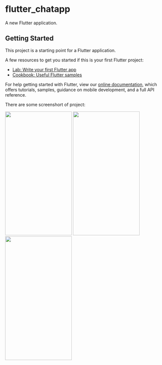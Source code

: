 # flutter_chatapp

A new Flutter application.

## Getting Started

This project is a starting point for a Flutter application.

A few resources to get you started if this is your first Flutter project:

- [Lab: Write your first Flutter app](https://flutter.dev/docs/get-started/codelab)
- [Cookbook: Useful Flutter samples](https://flutter.dev/docs/cookbook)

For help getting started with Flutter, view our 
[online documentation](https://flutter.dev/docs), which offers tutorials, 
samples, guidance on mobile development, and a full API reference.

There are some screenshort of project:

<img src="https://user-images.githubusercontent.com/27687969/57969774-a6626680-7997-11e9-8c3a-f1efbd3d76ca.png" height="400" width="215"> <img src="https://user-images.githubusercontent.com/27687969/57969776-abbfb100-7997-11e9-98fb-c888102aaf41.png" height="400" width="215"> <img src="https://user-images.githubusercontent.com/27687969/57969779-ae220b00-7997-11e9-8eec-5d97f3d3f3d7.png" height="400" width="215">
